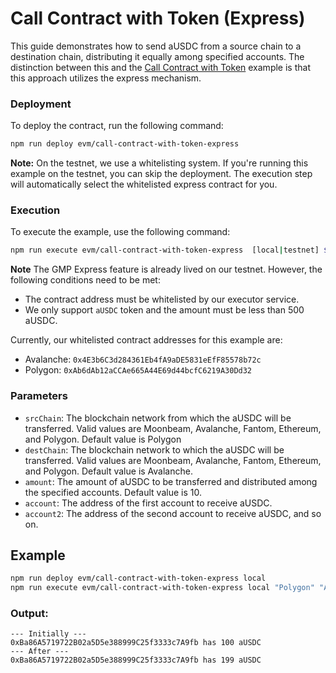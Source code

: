 # Call Contract with Token (Express)

This guide demonstrates how to send aUSDC from a source chain to a destination chain, distributing it equally among specified accounts. The distinction between this and the [Call Contract with Token](../call-contract-with-token/README.md) example is that this approach utilizes the express mechanism.

### Deployment

To deploy the contract, run the following command:

```bash
npm run deploy evm/call-contract-with-token-express
```

**Note:** On the testnet, we use a whitelisting system. If you're running this example on the testnet, you can skip the deployment. The execution step will automatically select the whitelisted express contract for you.

### Execution

To execute the example, use the following command:

```bash
npm run execute evm/call-contract-with-token-express  [local|testnet] ${srcChain} ${destChain} ${amount} ${account} ${account2} ...
```

**Note**
The GMP Express feature is already lived on our testnet. However, the following conditions need to be met:

-   The contract address must be whitelisted by our executor service.
-   We only support `aUSDC` token and the amount must be less than 500 aUSDC.

Currently, our whitelisted contract addresses for this example are:

-   Avalanche: `0x4E3b6C3d284361Eb4fA9aDE5831eEfF85578b72c`
-   Polygon: `0xAb6dAb12aCCAe665A44E69d44bcfC6219A30Dd32`

### Parameters

-   `srcChain`: The blockchain network from which the aUSDC will be transferred. Valid values are Moonbeam, Avalanche, Fantom, Ethereum, and Polygon. Default value is Polygon
-   `destChain`: The blockchain network to which the aUSDC will be transferred. Valid values are Moonbeam, Avalanche, Fantom, Ethereum, and Polygon. Default value is Avalanche.
-   `amount`: The amount of aUSDC to be transferred and distributed among the specified accounts. Default value is 10.
-   `account`: The address of the first account to receive aUSDC.
-   `account2`: The address of the second account to receive aUSDC, and so on.

## Example

```bash
npm run deploy evm/call-contract-with-token-express local
npm run execute evm/call-contract-with-token-express local "Polygon" "Avalanche" 100 0xBa86A5719722B02a5D5e388999C25f3333c7A9fb
```

### Output:

```
--- Initially ---
0xBa86A5719722B02a5D5e388999C25f3333c7A9fb has 100 aUSDC
--- After ---
0xBa86A5719722B02a5D5e388999C25f3333c7A9fb has 199 aUSDC
```
